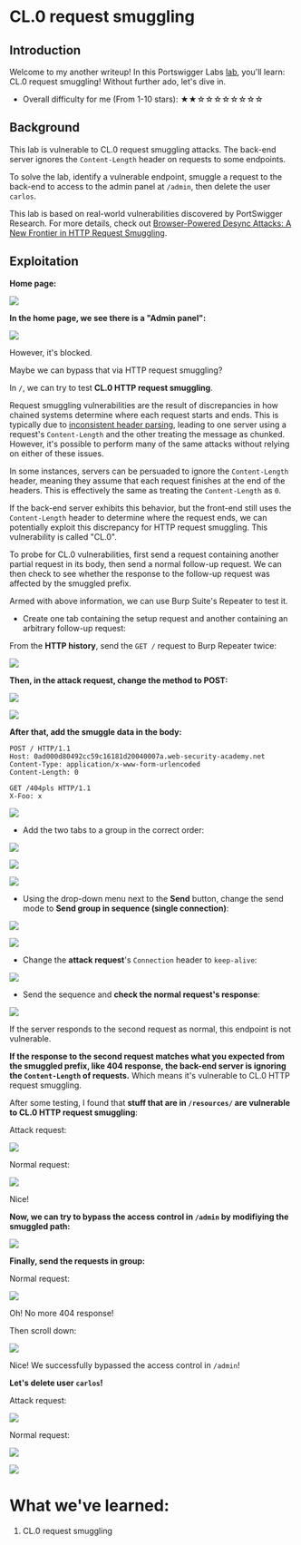 # CL.0 request smuggling

## Introduction

Welcome to my another writeup! In this Portswigger Labs [lab](https://portswigger.net/web-security/request-smuggling/browser/cl-0/lab-cl-0-request-smuggling), you'll learn: CL.0 request smuggling! Without further ado, let's dive in.

- Overall difficulty for me (From 1-10 stars): ★★☆☆☆☆☆☆☆☆

## Background

This lab is vulnerable to CL.0 request smuggling attacks. The back-end server ignores the `Content-Length` header on requests to some endpoints.

To solve the lab, identify a vulnerable endpoint, smuggle a request to the back-end to access to the admin panel at `/admin`, then delete the user `carlos`.

This lab is based on real-world vulnerabilities discovered by PortSwigger Research. For more details, check out [Browser-Powered Desync Attacks: A New Frontier in HTTP Request Smuggling](https://portswigger.net/research/browser-powered-desync-attacks#cl.0).

## Exploitation

**Home page:**

![](https://github.com/siunam321/CTF-Writeups/blob/main/Portswigger-Labs/HTTP-Request-Smuggling/Smuggling-15/images/Pasted%20image%2020230215191633.png)

**In the home page, we see there is a "Admin panel":**

![](https://github.com/siunam321/CTF-Writeups/blob/main/Portswigger-Labs/HTTP-Request-Smuggling/Smuggling-15/images/Pasted%20image%2020230215191658.png)

However, it's blocked.

Maybe we can bypass that via HTTP request smuggling?

In `/`, we can try to test **CL.0 HTTP request smuggling**.

Request smuggling vulnerabilities are the result of discrepancies in how chained systems determine where each request starts and ends. This is typically due to [inconsistent header parsing](https://portswigger.net/web-security/request-smuggling#how-do-http-request-smuggling-vulnerabilities-arise), leading to one server using a request's `Content-Length` and the other treating the message as chunked. However, it's possible to perform many of the same attacks without relying on either of these issues.

In some instances, servers can be persuaded to ignore the `Content-Length` header, meaning they assume that each request finishes at the end of the headers. This is effectively the same as treating the `Content-Length` as `0`.

If the back-end server exhibits this behavior, but the front-end still uses the `Content-Length` header to determine where the request ends, we can potentially exploit this discrepancy for HTTP request smuggling. This vulnerability is called "CL.0".

To probe for CL.0 vulnerabilities, first send a request containing another partial request in its body, then send a normal follow-up request. We can then check to see whether the response to the follow-up request was affected by the smuggled prefix.

Armed with above information, we can use Burp Suite's Repeater to test it.

- Create one tab containing the setup request and another containing an arbitrary follow-up request:

From the **HTTP history**, send the `GET /` request to Burp Repeater twice:

![](https://github.com/siunam321/CTF-Writeups/blob/main/Portswigger-Labs/HTTP-Request-Smuggling/Smuggling-15/images/Pasted%20image%2020230215193201.png)

**Then, in the attack request, change the method to POST:**

![](https://github.com/siunam321/CTF-Writeups/blob/main/Portswigger-Labs/HTTP-Request-Smuggling/Smuggling-15/images/Pasted%20image%2020230215193236.png)

![](https://github.com/siunam321/CTF-Writeups/blob/main/Portswigger-Labs/HTTP-Request-Smuggling/Smuggling-15/images/Pasted%20image%2020230215193240.png)

**After that, add the smuggle data in the body:**
```http
POST / HTTP/1.1
Host: 0ad000d80492cc59c16181d20040007a.web-security-academy.net
Content-Type: application/x-www-form-urlencoded
Content-Length: 0

GET /404pls HTTP/1.1
X-Foo: x
```

![](https://github.com/siunam321/CTF-Writeups/blob/main/Portswigger-Labs/HTTP-Request-Smuggling/Smuggling-15/images/Pasted%20image%2020230215193354.png)

- Add the two tabs to a group in the correct order:

![](https://github.com/siunam321/CTF-Writeups/blob/main/Portswigger-Labs/HTTP-Request-Smuggling/Smuggling-15/images/Pasted%20image%2020230215193506.png)

![](https://github.com/siunam321/CTF-Writeups/blob/main/Portswigger-Labs/HTTP-Request-Smuggling/Smuggling-15/images/Pasted%20image%2020230215193531.png)

![](https://github.com/siunam321/CTF-Writeups/blob/main/Portswigger-Labs/HTTP-Request-Smuggling/Smuggling-15/images/Pasted%20image%2020230215193539.png)

- Using the drop-down menu next to the **Send** button, change the send mode to **Send group in sequence (single connection)**:

![](https://github.com/siunam321/CTF-Writeups/blob/main/Portswigger-Labs/HTTP-Request-Smuggling/Smuggling-15/images/Pasted%20image%2020230215193610.png)

![](https://github.com/siunam321/CTF-Writeups/blob/main/Portswigger-Labs/HTTP-Request-Smuggling/Smuggling-15/images/Pasted%20image%2020230215193615.png)

- Change the **attack request**'s `Connection` header to `keep-alive`:

![](https://github.com/siunam321/CTF-Writeups/blob/main/Portswigger-Labs/HTTP-Request-Smuggling/Smuggling-15/images/Pasted%20image%2020230215193647.png)

- Send the sequence and **check the normal request's response**:

![](https://github.com/siunam321/CTF-Writeups/blob/main/Portswigger-Labs/HTTP-Request-Smuggling/Smuggling-15/images/Pasted%20image%2020230215193729.png)

If the server responds to the second request as normal, this endpoint is not vulnerable.

**If the response to the second request matches what you expected from the smuggled prefix, like 404 response, the back-end server is ignoring the `Content-Length` of requests.** Which means it's vulnerable to CL.0 HTTP request smuggling.

After some testing, I found that **stuff that are in `/resources/` are vulnerable to CL.0 HTTP request smuggling**:

Attack request:

![](https://github.com/siunam321/CTF-Writeups/blob/main/Portswigger-Labs/HTTP-Request-Smuggling/Smuggling-15/images/Pasted%20image%2020230215194129.png)

Normal request:

![](https://github.com/siunam321/CTF-Writeups/blob/main/Portswigger-Labs/HTTP-Request-Smuggling/Smuggling-15/images/Pasted%20image%2020230215194143.png)

Nice!

**Now, we can try to bypass the access control in `/admin` by modifiying the smuggled path:**

![](https://github.com/siunam321/CTF-Writeups/blob/main/Portswigger-Labs/HTTP-Request-Smuggling/Smuggling-15/images/Pasted%20image%2020230215194249.png)

**Finally, send the requests in group:**

Normal request:

![](https://github.com/siunam321/CTF-Writeups/blob/main/Portswigger-Labs/HTTP-Request-Smuggling/Smuggling-15/images/Pasted%20image%2020230215194328.png)

Oh! No more 404 response!

Then scroll down:

![](https://github.com/siunam321/CTF-Writeups/blob/main/Portswigger-Labs/HTTP-Request-Smuggling/Smuggling-15/images/Pasted%20image%2020230215194401.png)

Nice! We successfully bypassed the access control in `/admin`!

**Let's delete user `carlos`!**

Attack request:

![](https://github.com/siunam321/CTF-Writeups/blob/main/Portswigger-Labs/HTTP-Request-Smuggling/Smuggling-15/images/Pasted%20image%2020230215194441.png)

Normal request:

![](https://github.com/siunam321/CTF-Writeups/blob/main/Portswigger-Labs/HTTP-Request-Smuggling/Smuggling-15/images/Pasted%20image%2020230215194450.png)

![](https://github.com/siunam321/CTF-Writeups/blob/main/Portswigger-Labs/HTTP-Request-Smuggling/Smuggling-15/images/Pasted%20image%2020230215194506.png)

# What we've learned:

1. CL.0 request smuggling